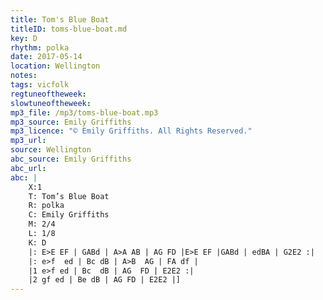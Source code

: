 ```yaml
---
title: Tom's Blue Boat
titleID: toms-blue-boat.md
key: D
rhythm: polka
date: 2017-05-14
location: Wellington
notes:
tags: vicfolk
regtuneoftheweek:
slowtuneoftheweek:
mp3_file: /mp3/toms-blue-boat.mp3
mp3_source: Emily Griffiths
mp3_licence: "© Emily Griffiths. All Rights Reserved."
mp3_url:
source: Wellington
abc_source: Emily Griffiths
abc_url:
abc: |
    X:1
    T: Tom’s Blue Boat
    R: polka
    C: Emily Griffiths
    M: 2/4
    L: 1/8
    K: D
    |: E>E EF | GABd | A>A AB | AG FD |E>E EF |GABd | edBA | G2E2 :|
    |: e>f  ed | Bc dB | A>B  AG | FA df |
    |1 e>f ed | Bc  dB | AG  FD | E2E2 :|
    |2 gf ed | Be dB | AG FD | E2E2 |]
---
```

